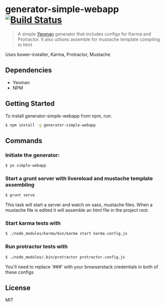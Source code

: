 # generator-simple-webapp [![Build Status](https://secure.travis-ci.org/spenoir/generator-simple-webapp.png?branch=master)](https://travis-ci.org/spenoir/generator-simple-webapp)

> A simple [Yeoman](http://yeoman.io) generator that includes configs for Karma and Protractor.
It also utilises assemble for mustache template compiling to html

Uses bower-installer, Karma, Protractor, Mustache

## Dependencies

- Yeoman
- NPM

## Getting Started

To install generator-simple-webapp from npm, run:

```bash
$ npm install -g generator-simple-webapp
```

## Commands

### Initiate the generator:

```bash
$ yo simple-webapp
```

### Start a grunt server with livereload and mustache template assembling

```bash
$ grunt serve
```

This task will start a server and watch on sass, mustache files. When a mustache file is edited it will assemble an html
 file in the project root.

### Start karma tests with

```bash
$ ./node_modules/karma/bin/karma start karma.config.js
```

### Run protractor tests with

```bash
$ ./node_modules/.bin/protractor protractor.config.js
```

You'll need to replace '###' with your browserstack credentials in both of these configs

## License

MIT
